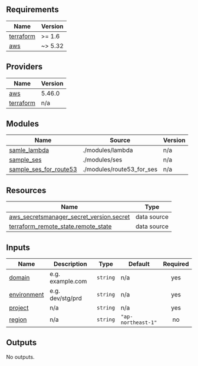 <!-- BEGIN_TF_DOCS -->
## Requirements

| Name | Version |
|------|---------|
| <a name="requirement_terraform"></a> [terraform](#requirement\_terraform) | >= 1.6 |
| <a name="requirement_aws"></a> [aws](#requirement\_aws) | ~> 5.32 |

## Providers

| Name | Version |
|------|---------|
| <a name="provider_aws"></a> [aws](#provider\_aws) | 5.46.0 |
| <a name="provider_terraform"></a> [terraform](#provider\_terraform) | n/a |

## Modules

| Name | Source | Version |
|------|--------|---------|
| <a name="module_samle_lambda"></a> [samle\_lambda](#module\_samle\_lambda) | ./modules/lambda | n/a |
| <a name="module_sample_ses"></a> [sample\_ses](#module\_sample\_ses) | ./modules/ses | n/a |
| <a name="module_sample_ses_for_route53"></a> [sample\_ses\_for\_route53](#module\_sample\_ses\_for\_route53) | ./modules/route53_for_ses | n/a |

## Resources

| Name | Type |
|------|------|
| [aws_secretsmanager_secret_version.secret](https://registry.terraform.io/providers/hashicorp/aws/latest/docs/data-sources/secretsmanager_secret_version) | data source |
| [terraform_remote_state.remote_state](https://registry.terraform.io/providers/hashicorp/terraform/latest/docs/data-sources/remote_state) | data source |

## Inputs

| Name | Description | Type | Default | Required |
|------|-------------|------|---------|:--------:|
| <a name="input_domain"></a> [domain](#input\_domain) | e.g. example.com | `string` | n/a | yes |
| <a name="input_environment"></a> [environment](#input\_environment) | e.g. dev/stg/prd | `string` | n/a | yes |
| <a name="input_project"></a> [project](#input\_project) | n/a | `string` | n/a | yes |
| <a name="input_region"></a> [region](#input\_region) | n/a | `string` | `"ap-northeast-1"` | no |

## Outputs

No outputs.
<!-- END_TF_DOCS -->
